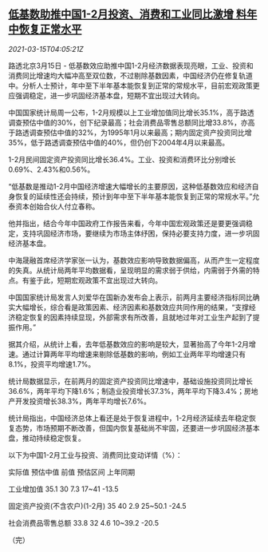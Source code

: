 <!--1615782199000-->
[低基数助推中国1-2月投资、消费和工业同比激增 料年中恢复正常水平](https://cn.reuters.com/article/china-investment-consumption-0315-mon-idCNKBS2B70B8)
------

<div><i>2021-03-15T04:05:21Z</i></div><p>路透北京3月15日 - 低基数效应助推中国1-2月经济数据表现亮眼，工业、投资和消费同比增速均大幅冲高至双位数，不过剔除基数因素，中国经济仍在修复轨道中。分析人士预计，年中至下半年基本能恢复到正常的常规水平，目前宏观政策更应强调稳定，进一步巩固经济基本盘，短期不宜出现过大转向。</p><p>中国国家统计局周一公布，1-2月规模以上工业增加值同比增长35.1%，高于路透调查预估中值的30%，创下纪录最高；社会消费品零售总额同比增33.8%，亦高于路透调查预估中值的32%，为1995年1月以来最高；期内固定资产投资同比增35%，低于路透调查预估中值的40%，但仍创下2004年4月以来最高。</p><p>1-2月民间固定资产投资同比增长36.4%。工业、投资和消费环比分别增长0.69%、2.43%和0.56%。</p><p>“低基数是推动1-2月中国经济增速大幅增长的主要原因，这种低基数效应和经济自身恢复的延续性还会持续，预计到年中至下半年基本能恢复到正常的常规水平。”允泰资本创始合伙人付立春称。</p><p>他并指出，结合今年中国政府工作报告来看，今年中国宏观政策还是要更强调稳定，支持巩固经济市场，要继续为市场主体纾困，保持必要支持力度，进一步巩固经济基本盘。</p><p>中海晟融首席经济学家张一认为，基数效应影响导致数据偏高，从而产生一定程度的失真。从统计局两年平均数据看，呈现明显的需求弱于供给，内需弱于外需的特点。有鉴于此，短期宏观政策不宜出现过大转向。</p><p>中国国家统计局发言人刘爱华在国新办发布会上表示，前两月主要经济指标同比确实大幅增长，综合看是政策因素、经济因素和基数效应共同作用的结果，“支撑经济稳定恢复的因素持续显现，外部需求有所改善，且就地过年对工业生产起到了提振作用。”</p><p>据其介绍，从统计上看，去年低基数效应的影响是较大，显著抬高了今年1-2月增速。通过计算两年平均增速来剔除低基数的影响，例如工业两年平均增速只有8.1%，投资平均增速1.7%。</p><p>统计局数据显示，在前两月的固定资产投资同比增速中，基础设施投资同比增长36.6%，两年平均下降1.6%；制造业投资增长37.3%，两年平均下降3.4%；房地产开发投资增长38.3%，两年平均增长7.6%。</p><p>统计局指出，中国经济总体上看还是处于恢复进程中，1-2月经济延续去年稳定恢复态势，市场预期不断改善，但国内恢复基础尚不牢固，还要进一步巩固经济基本盘，推动持续稳定恢复。</p><p>以下为中国1-2月工业与投资、消费同比变动详情（%）：</p><p>实际值 预估中值 前值 预估区间 上年同期</p><p>工业增加值 35.1 30 7.3 17~41 -13.5</p><p>固定资产投资(不含农户)(1-2月) 35 40 2.9 25~50.1 -24.5</p><p>社会消费品零售总额 33.8 32 4.6 10~39.2 -20.5</p><p>（完）</p>
